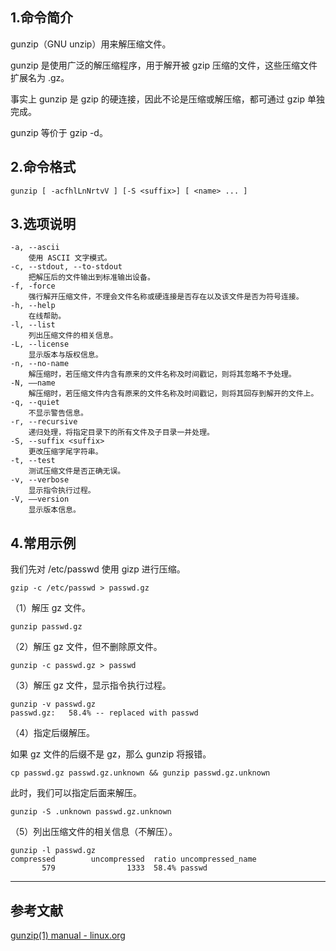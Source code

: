 ## 1.命令简介
gunzip（GNU unzip）用来解压缩文件。

gunzip 是使用广泛的解压缩程序，用于解开被 gzip 压缩的文件，这些压缩文件扩展名为 .gz。

事实上 gunzip 是 gzip 的硬连接，因此不论是压缩或解压缩，都可通过 gzip 单独完成。

gunzip 等价于 gzip -d。

## 2.命令格式
```shell
gunzip [ -acfhlLnNrtvV ] [-S <suffix>] [ <name> ... ]
```
## 3.选项说明
```shell
-a, --ascii
	使用 ASCII 文字模式。
-c, --stdout, --to-stdout
	把解压后的文件输出到标准输出设备。
-f, -force
	强行解开压缩文件，不理会文件名称或硬连接是否存在以及该文件是否为符号连接。
-h, --help
	在线帮助。
-l, --list
	列出压缩文件的相关信息。
-L, --license
	显示版本与版权信息。
-n, --no-name
	解压缩时，若压缩文件内含有原来的文件名称及时间戳记，则将其忽略不予处理。
-N, ——name
	解压缩时，若压缩文件内含有原来的文件名称及时间戳记，则将其回存到解开的文件上。
-q, --quiet
	不显示警告信息。
-r, --recursive
	递归处理，将指定目录下的所有文件及子目录一并处理。
-S, --suffix <suffix>
	更改压缩字尾字符串。
-t, --test
	测试压缩文件是否正确无误。
-v, --verbose
	显示指令执行过程。
-V, ——version
	显示版本信息。
```
## 4.常用示例
我们先对 /etc/passwd 使用 gizp 进行压缩。
```shell
gzip -c /etc/passwd > passwd.gz
```
（1）解压 gz 文件。
```shell
gunzip passwd.gz
```

（2）解压 gz 文件，但不删除原文件。
```shell
gunzip -c passwd.gz > passwd
```

（3）解压 gz 文件，显示指令执行过程。
```shell
gunzip -v passwd.gz
passwd.gz:	 58.4% -- replaced with passwd
```

（4）指定后缀解压。

如果 gz 文件的后缀不是 gz，那么 gunzip 将报错。
```shell
cp passwd.gz passwd.gz.unknown && gunzip passwd.gz.unknown
```
此时，我们可以指定后面来解压。
```shell
gunzip -S .unknown passwd.gz.unknown
```

（5）列出压缩文件的相关信息（不解压）。
```shell
gunzip -l passwd.gz
compressed        uncompressed  ratio uncompressed_name
	   579                1333  58.4% passwd
```

---
## 参考文献
[gunzip(1) manual - linux.org](https://www.linux.org/docs/man1/gunzip.html)

<Vssue title="gunzip" />